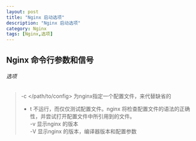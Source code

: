 ```yaml
---
layout: post  
title: "Nginx 启动选项"  
description: "Nginx 启动选项"  
category: Nginx
tags: [Nginx,选项]  
---
```

## Nginx 命令行参数和信号 ##
###### 选项 ######
>-c </path/to/config> 为nginx指定一个配置文件，来代替缺省的  
>- t 不运行，而仅仅测试配置文件。nginx 将检查配置文件的语法的正确性，并尝试打开配置文件中所引用到的文件。  
>-v 显示nginx 的版本  
>-V 显示nginx 的版本，编译器版本和配置参数  


